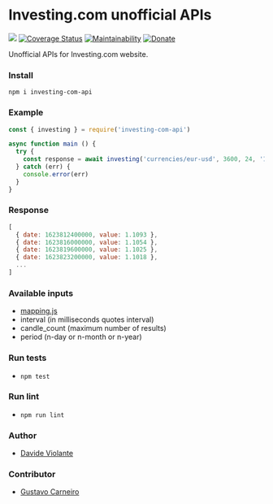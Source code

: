 # Investing.com unofficial APIs
[![](https://github.com/davideviolante/investing-com-api/workflows/Node.js%20CI/badge.svg)](https://github.com/DavideViolante/investing-com-api/actions?query=workflow%3A"Node.js+CI") [![Coverage Status](https://coveralls.io/repos/github/DavideViolante/investing-com-api/badge.svg?branch=master)](https://coveralls.io/github/DavideViolante/investing-com-api?branch=master)  [![Maintainability](https://api.codeclimate.com/v1/badges/ce48adbd97ff85557918/maintainability)](https://codeclimate.com/github/DavideViolante/investing-com-api/maintainability) [![Donate](https://img.shields.io/badge/paypal-donate-179BD7.svg)](https://www.paypal.me/dviolante)

Unofficial APIs for Investing.com website.

### Install
`npm i investing-com-api`

### Example
```js
const { investing } = require('investing-com-api')

async function main () {
  try {
    const response = await investing('currencies/eur-usd', 3600, 24, '1-day') //EURxUSD quotes of last 24h (input, interval, candle_count, period)
  } catch (err) {
    console.error(err)
  }
}
```

### Response
```js
[
  { date: 1623812400000, value: 1.1093 },
  { date: 1623816000000, value: 1.1054 },
  { date: 1623819600000, value: 1.1025 },
  { date: 1623823200000, value: 1.1018 },
  ...
]
```


### Available inputs
- [mapping.js](https://github.com/DavideViolante/investing-com-api/blob/master/mapping.js)
- interval (in milliseconds quotes interval)
- candle_count (maximum number of results)
- period (n-day or n-month or n-year)

### Run tests
- `npm test`

### Run lint
- `npm run lint`

### Author
- [Davide Violante](https://github.com/DavideViolante/)

### Contributor
- [Gustavo Carneiro](https://github.com/gustavomfc/)
